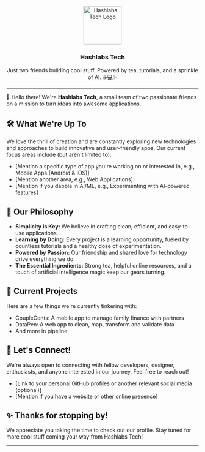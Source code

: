 <p align="center">
  <a href="https://github.com/Hashlabs-Tech">
    <img src="https://avatars.githubusercontent.com/u/[YOUR_ORGANIZATION_ID]?s=200&v=4" alt="Hashlabs Tech Logo" width="100" height="100">
  </a>
  <h3 align="center">Hashlabs Tech</h3>
  <p align="center">
    Just two friends building cool stuff. Powered by tea, tutorials, and a sprinkle of AI. ☕💻✨
  </p>
</p>


---


👋 Hello there! We're **Hashlabs Tech**, a small team of two passionate friends on a mission to turn ideas into awesome applications.


## 🛠️ What We're Up To

We love the thrill of creation and are constantly exploring new technologies and approaches to build innovative and user-friendly apps. Our current focus areas include (but aren't limited to):

* [Mention a specific type of app you're working on or interested in, e.g., Mobile Apps (Android & iOS)]
* [Mention another area, e.g., Web Applications]
* [Mention if you dabble in AI/ML, e.g., Experimenting with AI-powered features]


## 🌱 Our Philosophy

* **Simplicity is Key:** We believe in crafting clean, efficient, and easy-to-use applications.
* **Learning by Doing:** Every project is a learning opportunity, fueled by countless tutorials and a healthy dose of experimentation.
* **Powered by Passion:** Our friendship and shared love for technology drive everything we do.
* **The Essential Ingredients:** Strong tea, helpful online resources, and a touch of artificial intelligence magic keep our gears turning.


## 🔭 Current Projects

Here are a few things we're currently tinkering with:

* CoupleCents: A mobile app to manage family finance with partners
* DataPen: A web app to clean, map, transform and validate data
* And more in pipeline


## 🤝 Let's Connect!

We're always open to connecting with fellow developers, designer, enthusiasts, and anyone interested in our journey. Feel free to reach out!

* [Link to your personal GitHub profiles or another relevant social media (optional)]
* [Mention if you have a website or other online presence]


## ✨ Thanks for stopping by!

We appreciate you taking the time to check out our profile. Stay tuned for more cool stuff coming your way from Hashlabs Tech!


---
